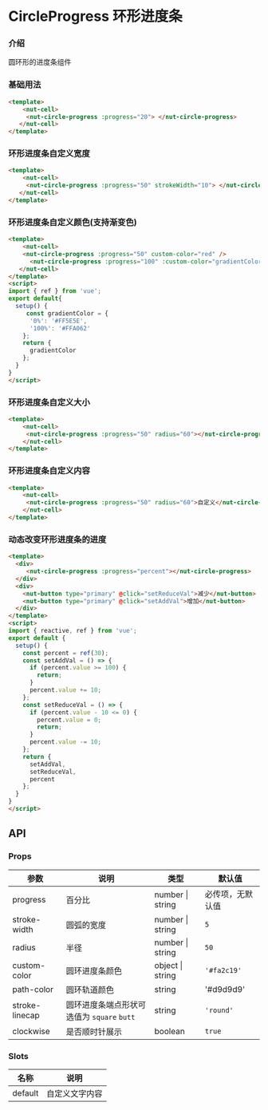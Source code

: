 # CircleProgress 环形进度条

### 介绍

圆环形的进度条组件

### 基础用法

```html
<template>
    <nut-cell>
     <nut-circle-progress :progress="20"> </nut-circle-progress>
   </nut-cell>
</template>
```

### 环形进度条自定义宽度

```html
<template>
    <nut-cell>
     <nut-circle-progress :progress="50" strokeWidth="10"> </nut-circle-progress>
   </nut-cell>
</template>
```

### 环形进度条自定义颜色(支持渐变色)

```html
<template>
    <nut-cell>
    <nut-circle-progress :progress="50" custom-color="red" />
      <nut-circle-progress :progress="100" :custom-color="gradientColor" />
   </nut-cell>
</template>
<script>
import { ref } from 'vue';
export default{
  setup() {
     const gradientColor = {
      '0%': '#FF5E5E',
      '100%': '#FFA062'
    };
    return {
      gradientColor
    };
  }
}
</script>
```

### 环形进度条自定义大小

```html
<template>
    <nut-cell>
     <nut-circle-progress :progress="50" radius="60"></nut-circle-progress>
    </nut-cell>
</template>
```

### 环形进度条自定义内容

```html
<template>
    <nut-cell>
     <nut-circle-progress :progress="50" radius="60">自定义</nut-circle-progress>
    </nut-cell>
</template>
```

### 动态改变环形进度条的进度

```html
<template>
  <div>
     <nut-circle-progress :progress="percent"></nut-circle-progress>
  </div>
  <div>
    <nut-button type="primary" @click="setReduceVal">减少</nut-button>
    <nut-button type="primary" @click="setAddVal">增加</nut-button>
  </div>
</template>
<script>
import { reactive, ref } from 'vue';
export default {
  setup() {
    const percent = ref(30);
    const setAddVal = () => {
      if (percent.value >= 100) {
        return;
      }
      percent.value += 10;
    };
    const setReduceVal = () => {
      if (percent.value - 10 <= 0) {
        percent.value = 0;
        return;
      }
      percent.value -= 10;
    };
    return {
      setAddVal,
      setReduceVal,
      percent
    };
  }
}
</script>
```

## API

### Props

| 参数 | 说明 | 类型 | 默认值
|----- | ----- | ----- | -----
| progress | 百分比 | number \| string | 必传项，无默认值
| stroke-width | 圆弧的宽度 | number \| string | `5`
| radius | 半径 | number \| string | `50`
| custom-color | 圆环进度条颜色 | object \| string | `'#fa2c19'`
| path-color | 圆环轨道颜色| string | '#d9d9d9'
| stroke-linecap | 圆环进度条端点形状可选值为 `square` `butt`| string | `'round'`
| clockwise| 是否顺时针展示| boolean | `true`

### Slots

| 名称 | 说明 |
|----- | ----- |
| default | 自定义文字内容|
